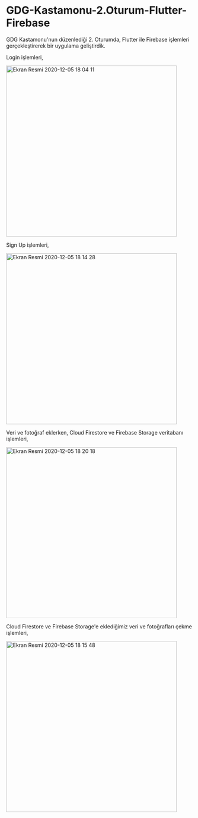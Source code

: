 # GDG-Kastamonu-2.Oturum-Flutter-Firebase

GDG Kastamonu'nun düzenlediği 2. Oturumda, Flutter ile Firebase işlemleri gerçekleştirerek bir uygulama geliştirdik. 

Login işlemleri,

<img width="460" alt="Ekran Resmi 2020-12-05 18 04 11" src="https://user-images.githubusercontent.com/13748518/101246973-a5cf2380-3727-11eb-994a-7882aa5154d6.png">

Sign Up işlemleri,

<img width="460" alt="Ekran Resmi 2020-12-05 18 14 28" src="https://user-images.githubusercontent.com/13748518/101246999-c39c8880-3727-11eb-8649-3f1845f62113.png">

Veri ve fotoğraf eklerken, Cloud Firestore ve Firebase Storage veritabanı işlemleri,

<img width="460" alt="Ekran Resmi 2020-12-05 18 20 18" src="https://user-images.githubusercontent.com/13748518/101247030-e6c73800-3727-11eb-8b9b-6b65a2790a15.png">

Cloud Firestore ve Firebase Storage'e eklediğimiz veri ve fotoğrafları çekme işlemleri,

<img width="460" alt="Ekran Resmi 2020-12-05 18 15 48" src="https://user-images.githubusercontent.com/13748518/101247075-2a21a680-3728-11eb-90b9-9b29dac241ab.png">

